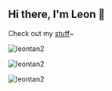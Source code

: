 ## Hi there, I'm Leon 👋
Check out my [stuff](https://leontan2.github.io)~
<p><img src="https://github-readme-streak-stats.herokuapp.com/?user=leontan2&theme=material-palenight&hide_border=false" alt="leontan2" /></p>
<p><img src="https://github-readme-stats.vercel.app/api?username=leontan2&theme=material-palenight&hide_border=false&include_all_commits=false&count_private=false" alt="leontan2" /></p>
<p><img src="https://github-readme-stats.vercel.app/api/top-langs/?username=leontan2&theme=material-palenight&hide_border=false&include_all_commits=false&count_private=false&layout=compact" alt="leontan2" /></p>

<!--
**leontan2/leontan2** is a ✨ _special_ ✨ repository because its `README.md` (this file) appears on your GitHub profile.

Here are some ideas to get you started:

- 🔭 I’m currently working on ...
- 🌱 I’m currently learning ...
- 👯 I’m looking to collaborate on ...
- 🤔 I’m looking for help with ...
- 💬 Ask me about ...
- 📫 How to reach me: ...
- 😄 Pronouns: ...
- ⚡ Fun fact: ...
-->
